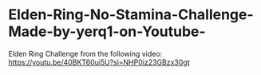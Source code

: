 # Elden-Ring-No-Stamina-Challenge-Made-by-yerq1-on-Youtube-
Elden Ring Challenge from the following video: https://youtu.be/40BKT60ui5U?si=NHP0iz23GBzx30gt
